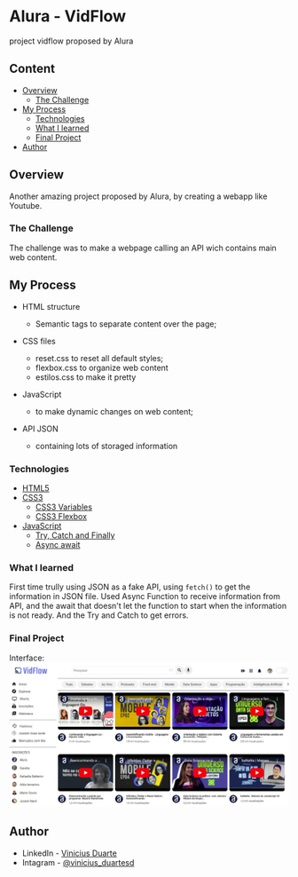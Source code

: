 # Alura - VidFlow
 project vidflow proposed by Alura

## Content

* [Overview](#overview) 
     * [The Challenge](#the-challenge)
* [My Process](#my-process)
     * [Technologies](#technologies)
     * [What I learned](#what-i-learned)
     * [Final Project](#final-project)
* [Author](#author)

## Overview

Another amazing project proposed by Alura, by creating a webapp like Youtube.

### The Challenge

The challenge was to make a webpage calling an API wich contains main web content.

## My Process

- HTML structure
    - Semantic tags to separate content over the page;

- CSS files
    - reset.css to reset all default styles;
    - flexbox.css to organize web content
    - estilos.css to make it pretty

- JavaScript
    - to make dynamic changes on web content;

- API JSON
    - containing lots of storaged information

### Technologies

- [HTML5](https://www.w3schools.com/)
- [CSS3](https://www.w3schools.com/css/default.asp)
    - [CSS3 Variables](https://www.w3schools.com/css/css3_variables.asp)
    - [CSS3 Flexbox](https://developer.mozilla.org/pt-BR/docs/Learn/CSS/CSS_layout/Flexbox)
- [JavaScript](https://developer.mozilla.org/pt-BR/docs/Web/JavaScript)
    - [Try, Catch and Finally](https://developer.mozilla.org/en-US/docs/Web/JavaScript/Reference/Statements/try...catch)
    - [Async await](https://developer.mozilla.org/pt-BR/docs/Web/JavaScript/Reference/Global_Objects/AsyncFunction)

### What I learned

First time trully using JSON as a fake API, using `fetch()` to get the information in JSON file.
Used Async Function to receive information from API, and the await that doesn't let the function to start when the information is not ready.
And the Try and Catch to get errors. 

### Final Project

Interface:
![vidflow](img/screenshot/vidflow.jpeg)

## Author

- LinkedIn - [Vinicius Duarte](https://www.linkedin.com/in/viniciussouzaduarte/)
- Intagram - [@vinicius_duartesd](https://www.instagram.com/vinicius_duartesd/)
